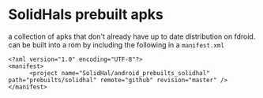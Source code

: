# SolidHals prebuilt apks

a collection of apks that don't already have up to date distribution on fdroid. can be built into a rom by including the following in a `manifest.xml`

```
<?xml version="1.0" encoding="UTF-8"?>
<manifest>
	  <project name="SolidHal/android_prebuilts_solidhal" path="prebuilts/solidhal" remote="github" revision="master" />
</manifest>
```
